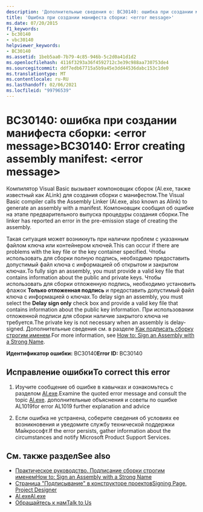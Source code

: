 ```yaml
---
description: 'Дополнительные сведения о: BC30140: ошибка при создании манифеста сборки: <error message>'
title: 'Ошибка при создании манифеста сборки: <error message>'
ms.date: 07/20/2015
f1_keywords:
- bc30140
- vbc30140
helpviewer_keywords:
- BC30140
ms.assetid: 1beb5aa0-7b79-4c85-946b-5c2d0a41d1d2
ms.openlocfilehash: 4116f3293a36f4592712c3e39c988aa730753de4
ms.sourcegitcommit: ddf7edb67715a5b9a45e3dd44536dabc153c1de0
ms.translationtype: MT
ms.contentlocale: ru-RU
ms.lasthandoff: 02/06/2021
ms.locfileid: "99796539"
---
```

# <a name="bc30140-error-creating-assembly-manifest-error-message"></a><span data-ttu-id="51ca2-103">BC30140: ошибка при создании манифеста сборки: \<error message></span><span class="sxs-lookup"><span data-stu-id="51ca2-103">BC30140: Error creating assembly manifest: \<error message></span></span>

<span data-ttu-id="51ca2-104">Компилятор Visual Basic вызывает компоновщик сборок (Al.exe, также известный как ALink) для создания сборки с манифестом.</span><span class="sxs-lookup"><span data-stu-id="51ca2-104">The Visual Basic compiler calls the Assembly Linker (Al.exe, also known as Alink) to generate an assembly with a manifest.</span></span> <span data-ttu-id="51ca2-105">Компоновщик сообщил об ошибке на этапе предварительного выпуска процедуры создания сборки.</span><span class="sxs-lookup"><span data-stu-id="51ca2-105">The linker has reported an error in the pre-emission stage of creating the assembly.</span></span>

 <span data-ttu-id="51ca2-106">Такая ситуация может возникнуть при наличии проблем с указанным файлом ключа или контейнером ключей.</span><span class="sxs-lookup"><span data-stu-id="51ca2-106">This can occur if there are problems with the key file or the key container specified.</span></span> <span data-ttu-id="51ca2-107">Чтобы использовать для сборки полную подпись, необходимо предоставить допустимый файл ключа с информацией об открытом и закрытом ключах.</span><span class="sxs-lookup"><span data-stu-id="51ca2-107">To fully sign an assembly, you must provide a valid key file that contains information about the public and private keys.</span></span> <span data-ttu-id="51ca2-108">Чтобы использовать для сборки отложенную подпись, необходимо установить флажок **Только отложенная подпись** и предоставить допустимый файл ключа с информацией о ключах.</span><span class="sxs-lookup"><span data-stu-id="51ca2-108">To delay sign an assembly, you must select the **Delay sign only** check box and provide a valid key file that contains information about the public key information.</span></span> <span data-ttu-id="51ca2-109">При использовании отложенной подписи для сборки наличие закрытого ключа не требуется.</span><span class="sxs-lookup"><span data-stu-id="51ca2-109">The private key is not necessary when an assembly is delay-signed.</span></span> <span data-ttu-id="51ca2-110">Дополнительные сведения см. в разделе [Как подписать сборку строгим именем](../../../standard/assembly/sign-strong-name.md).</span><span class="sxs-lookup"><span data-stu-id="51ca2-110">For more information, see [How to: Sign an Assembly with a Strong Name](../../../standard/assembly/sign-strong-name.md).</span></span>

 <span data-ttu-id="51ca2-111">**Идентификатор ошибки:** BC30140</span><span class="sxs-lookup"><span data-stu-id="51ca2-111">**Error ID:** BC30140</span></span>

## <a name="to-correct-this-error"></a><span data-ttu-id="51ca2-112">Исправление ошибки</span><span class="sxs-lookup"><span data-stu-id="51ca2-112">To correct this error</span></span>

1. <span data-ttu-id="51ca2-113">Изучите сообщение об ошибке в кавычках и ознакомьтесь с разделом [Al.exe](../../../framework/tools/al-exe-assembly-linker.md).</span><span class="sxs-lookup"><span data-stu-id="51ca2-113">Examine the quoted error message and consult the topic [Al.exe](../../../framework/tools/al-exe-assembly-linker.md).</span></span> <span data-ttu-id="51ca2-114">дополнительные объяснения и советы по ошибке AL1019</span><span class="sxs-lookup"><span data-stu-id="51ca2-114">for error AL1019 further explanation and advice</span></span>

2. <span data-ttu-id="51ca2-115">Если ошибка не устранена, соберите сведения об условиях ее возникновения и уведомите службу технической поддержки Майкрософт.</span><span class="sxs-lookup"><span data-stu-id="51ca2-115">If the error persists, gather information about the circumstances and notify Microsoft Product Support Services.</span></span>

## <a name="see-also"></a><span data-ttu-id="51ca2-116">См. также раздел</span><span class="sxs-lookup"><span data-stu-id="51ca2-116">See also</span></span>

- [<span data-ttu-id="51ca2-117">Практическое руководство. Подписание сборки строгим именем</span><span class="sxs-lookup"><span data-stu-id="51ca2-117">How to: Sign an Assembly with a Strong Name</span></span>](../../../standard/assembly/sign-strong-name.md)
- [<span data-ttu-id="51ca2-118">Страница "Подписывание" в конструкторе проектов</span><span class="sxs-lookup"><span data-stu-id="51ca2-118">Signing Page, Project Designer</span></span>](/visualstudio/ide/reference/signing-page-project-designer)
- [<span data-ttu-id="51ca2-119">Al.exe</span><span class="sxs-lookup"><span data-stu-id="51ca2-119">Al.exe</span></span>](../../../framework/tools/al-exe-assembly-linker.md)
- [<span data-ttu-id="51ca2-120">Обращайтесь к нам</span><span class="sxs-lookup"><span data-stu-id="51ca2-120">Talk to Us</span></span>](/visualstudio/ide/feedback-options)
